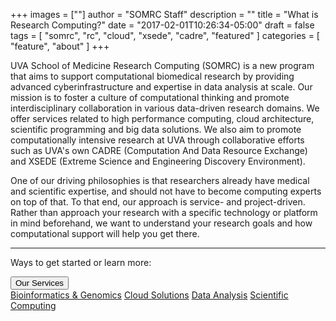 +++
images = [""]
author = "SOMRC Staff"
description = ""
title = "What is Research Computing?"
date = "2017-02-01T10:26:34-05:00"
draft = false
tags = [
  "somrc",
  "rc",
  "cloud",
  "xsede",
  "cadre",
  "featured"
]
categories = [
  "feature",
  "about"
]
+++

UVA School of Medicine Research Computing (SOMRC) is a new program that aims to support computational biomedical research by providing advanced cyberinfrastructure and expertise in data analysis at scale. Our mission is to foster a culture of computational thinking and promote interdisciplinary collaboration in various data-driven research domains. We offer services related to high performance computing, cloud architecture, scientific programming and big data solutions. We also aim to promote computationally intensive research at UVA through collaborative efforts such as UVA's own CADRE (Computation And Data Resource Exchange) and XSEDE (Extreme Science and Engineering Discovery Environment).

One of our driving philosophies is that researchers already have medical and scientific expertise, and should not have to become computing experts on top of that. To that end, our approach is service- and project-driven. 
Rather than approach your research with a specific technology or platform in mind beforehand, we want to understand your research goals and how computational support will help you get there.

- - -

<p class=lead>Ways to get started or learn more:</p>

<div class="btn-group">
  <button type="button" class="btn btn-warning dropdown-toggle" data-toggle="dropdown" aria-haspopup="true" aria-expanded="false">
    Our Services
  </button>
  <div class="dropdown-menu">
    <a class="dropdown-item" href="https://somrc.virginia.edu/service/bioinformatics">Bioinformatics & Genomics</a>
    <a class="dropdown-item" href="https://somrc.virginia.edu/service/cloud">Cloud Solutions</a>
    <a class="dropdown-item" href="https://somrc.virginia.edu/service/data-analysis">Data Analysis</a>
    <a class="dropdown-item" href="https://somrc.virginia.edu/service/scientific-computing/">Scientific Computing</a>
  </div>
</div>

